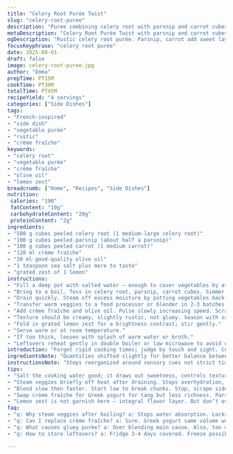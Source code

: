 ```yaml
---
title: "Celery Root Purée Twist"
slug: "celery-root-puree"
description: "Puree combining celery root with parsnip and carrot cubes, simmered until tender, then whipped with crème fraîche and olive oil. Vegetable swap cuts starch, lightens texture. Cook by sight and feel not just time. Salted water to coax sweetness. Blending slow, scraping edges key to avoid grainy lumps. Earthy, faintly sweet aroma when soft. Silky, rich mouthfeel. Perfect side or base. Simple, rustic, with unexpected citrus zest kick. Infinite tweaks possible."
metaDescription: "Celery Root Purée Twist with parsnip and carrot cubes whipped with crème fraîche and olive oil. Rustic texture with citrus brightness. Savory side with layered flavors."
ogDescription: "Rustic celery root purée. Parsnip, carrot add sweet layers; whipped crème fraîche, olive oil. Citrus zest lifts. Watch texture, salt well, blend carefully for best result."
focusKeyphrase: "celery root purée"
date: 2025-08-01
draft: false
image: celery-root-puree.jpg
author: "Emma"
prepTime: PT15M
cookTime: PT30M
totalTime: PT45M
recipeYield: "4 servings"
categories: ["Side Dishes"]
tags:
- "French-inspired"
- "side dish"
- "vegetable purée"
- "rustic"
- "crème fraîche"
keywords:
- "celery root"
- "vegetable purée"
- "crème fraîche"
- "olive oil"
- "lemon zest"
breadcrumb: ["Home", "Recipes", "Side Dishes"]
nutrition: 
 calories: "190"
 fatContent: "10g"
 carbohydrateContent: "20g"
 proteinContent: "2g"
ingredients:
- "500 g cubes peeled celery root (1 medium-large celery root)"
- "100 g cubes peeled parsnip (about half a parsnip)"
- "100 g cubes peeled carrot (1 medium carrot)"
- "120 ml crème fraîche"
- "30 ml good-quality olive oil"
- "1 teaspoon sea salt plus more to taste"
- "grated zest of 1 lemon"
instructions:
- "Fill a deep pot with salted water — enough to cover vegetables by at least 2 cm."
- "Bring to a boil. Toss in celery root, parsnip, carrot cubes. Simmer gently rather than boiling hard — bubbling not turbulence. Cook 25-30 minutes until tender but intact. Check often by piercing with small knife: should slide in with a little resistance fading."
- "Drain quickly. Steam off excess moisture by putting vegetables back in pot off heat, lid ajar for 3 minutes."
- "Transfer warm veggies to a food processor or blender in 2-3 batches for easier pulsing."
- "Add crème fraîche and olive oil. Pulse slowly increasing speed. Scrape sides 2-3 times during blending to ensure even pureeing."
- "Texture should be creamy, slightly rustic, not gluey. Season with salt, adjust to taste."
- "Fold in grated lemon zest for a brightness contrast; stir gently."
- "Serve warm or at room temperature."
- "If too thick, loosen with splash of warm water or broth."
- "Leftovers reheat gently in double boiler or low microwave to avoid drying."
introduction: "Forget rigid cooking times; judge by touch and sight. Celery root alone can overwhelm with heaviness. I swapped part for parsnip and carrot to add sweet layers and lighten the mouthfeel. The subtle earthiness of celery root counterbal- anced by carrot’s sweetness and parsnip’s nutty nuance. Cooking in salted water coaxed natural flavors forward but simmer gently — violent boil shatters texture, turns puree mealy. Drain, then steam a bit on the pot off-heat to shed extra water. Blending is art, patience is key — scraping the bowl multiple times avoids clumps. The final touch — lemon zest — injected unexpected brightness, lifted the whole dish. Often overlooked details like oil quality— I prefer a peppery olive oil versus regular butter here— change dimension and mouthfeel profoundly. Knowledge gained from past failures with gluey or bland purees. Serve alongside roasted meats or simply with bread or grilled veggies. Can tweak by swapping lemon zest with smoked paprika or fresh herbs if desired."
ingredientsNote: "Quantities shifted slightly for better balance between starch and sweetness. Parsnip and carrot replace a chunk of potato to minimize gluey texture common with too much starch. Cream replaced by crème fraîche for tang and richness without heaviness of butter. Olive oil adds smoother coating and slight fruitiness versus traditional butter; great alternative for those avoiding dairy fats. Salt is critical — enhances sweetness and rounds flavors. Lemon zest addition optional but highly recommended — gives lift and vibrancy lacking in pure veggie purées. Substitution suggestions: swap crème fraîche for Greek yogurt at same volume if tighter tang preferred. Parsnip and carrot can vary by size but adjust boiling time accordingly — denser veggies take longer. If celery root is unavailable, turnip could be a substitute but expect sharper flavor. Always peel thoroughly to avoid bitterness. For more decadent, add a tablespoon mascarpone or crème fraîche after blending."
instructionsNote: "Steps reorganized around sensory cues not strict time. Boil salted water first; salt acts like flavor amplifier and slows cooking just slightly to develop depth. Toss in all vegetables only after water bubbles not boil hard, to avoid falling apart. Cooking time depends on cube size and freshness; watch and test often — softer veggies will release starch and thicken cooking water if overdone which burdens final texture. Draining well then resting off heat and covered helps evaporate excess moisture so the purée isn’t watery. Blend in batches to avoid engine strain and uneven purée. Blend on low first to break down chunks; then go faster but carefully, stop and scrape often to catch lumps. Add fat slowly; emulsifies and smooths mouthfeel. Season last — salt enhances, lemon zest refreshes. Don’t overdo lemon zest — a little goes a long way. Warming leftovers low and slow preserves silkiness; serious overheating ruins texture turning puree gummy. Serve with confidence; this base open to adaptations. Remember, tactile and visual cues always trump clocks in vegetable cooking."
tips:
- "Salt the cooking water good; it draws out sweetness, controls texture. Not too salty — just help pull flavor. Cube veggies uniform size. Too small means overcook, mushy. Watch doneness not clock — pierce gently, should offer slight resistance fading away over time."
- "Steam veggies briefly off heat after draining. Stops overhydration, prevents watery purée. I learned this after watery messes. Also, steaming concentrates aroma — that faint earthy nutty smell will tell when ready. Don’t skip."
- "Blend slow then faster. Start low to break chunks. Stop, scrape sides often. Keeps texture rustic, avoids gluey mash mistakes I made early on. Add crème fraîche, olive oil last, slow incorporation thickens creamy feel but keeps lightness."
- "Swap crème fraîche for Greek yogurt for tang but less richness. Parsnip or carrot size changes boiling time — adjust accordingly. Never skip peeling Celery root thoroughly — bitterness lurks in skin and fibrous parts, ruins background flavors if missed."
- "Lemon zest is not garnish here — integral flavor layer. But don’t overdo. Little zest goes long way. Smoked paprika or fresh herbs can change dish profile, try if bored. Any leftover must reheat gently in low microwave or double boiler — high heat ruins silk, makes gummy."
faq:
- "q: Why steam veggies after boiling? a: Stops water absorption. Locks texture. Without it, purée watery, flavor dull. Also makes pulse blending easier, less lumps."
- "q: Can I replace crème fraîche? a: Sure. Greek yogurt same volume works OK for tang. Mascarpone adds richness after blending, if you want decadent mouthfeel. Butter? More heaviness, not always wanted here."
- "q: What causes gluey purée? a: Over blending main cause. Also, too much starch from celery root or potato swaps. Cut cubes larger to reduce starch leaking. Blend slow, scrape often, stop at slight rusticness still."
- "q: How to store leftovers? a: Fridge 3-4 days covered. Freeze possible but texture shifts, some water released after thaw. Reheat low and slow only. Avoid microwave blasts or pureé can become gummy."

---
```

